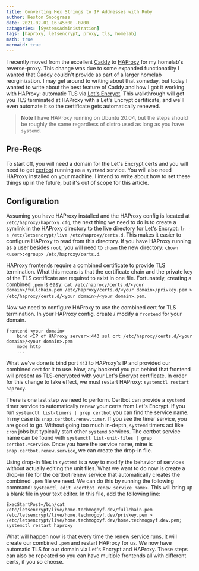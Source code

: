 ```yaml
---
title: Converting Hex Strings to IP Addresses with Ruby
author: Heston Snodgrass
date: 2021-02-01 16:45:00 -0700
catagories: [SystemsAdministration]
tags: [haproxy, letsencrypt, proxy, tls, homelab]
math: true
mermaid: true
---
```


I recently moved from the excellent [Caddy](https://caddyserver.com/v2) to [HAProxy](http://www.haproxy.org/) for my homelab's reverse-proxy.
This change was due to some expanded functionatlity I wanted that Caddy couldn't provide as part of a larger homelab reorginization. I may get around to writing
about that someday, but today I wanted to write about the best feature of Caddy and how I got it working with HAProxy: automatic TLS via [Let's Encrypt](https://letsencrypt.org/).
This walkthrough will get you TLS terminated at HAProxy with a Let's Encrypt certificate, and we'll even automate it so the certificate gets automatically
renewed.

> **Note** I have HAProxy running on Ubuntu 20.04, but the steps should be roughly the same regardless of distro used as long as you have `systemd`.

## Pre-Reqs

To start off, you will need a domain for the Let's Encrypt certs and you will need to get [certbot](https://certbot.eff.org/) running as a `systemd` service. You
will also need HAProxy installed on your machine. I intend to write about how to set these things up in the future, but it's out of scope for this article.

## Configuration

Assuming you have HAProxy installed and the HAProxy config is located at `/etc/haproxy/haproxy.cfg`, the next thing we need to do is to create a symlink
in the HAProxy directory to the live directory for Let's Encrypt: `ln -s /etc/letsencrypt/live /etc/haproxy/certs.d`. This makes it easier to configure
HAProxy to read from this directory. If you have HAProxy running as a user besides `root`, you will need to `chown` the new directory:
`chown <user>:<group> /etc/haproxy/certs.d`.

HAProxy frontends require a combined certificate to provide TLS termination. What this means is that the certificate chain and the private key of the TLS
certificate are required to exist in one file. Fortunately, creating a combined `.pem` is easy:
`cat /etc/haproxy/certs.d/<your domain>/fullchain.pem /etc/haproxy/certs.d/<your domain>/privkey.pem > /etc/haproxy/certs.d/<your domain>/<your domain>.pem`.

Now we need to configure HAProxy to use the combined cert for TLS termination. In your HAProxy config, create / modify a `frontend` for your domain.

```text
frontend <your domain>
    bind <IP of HAProxy server>:443 ssl crt /etc/haproxy/certs.d/<your domain>/<your domain>.pem
    mode http
    ...
```

What we've done is bind port `443` to HAProxy's IP and provided our combined cert for it to use. Now, any backend you put behind that frontend will
present as TLS-encrypted with your Let's Encrypt certificate. In order for this change to take effect, we must restart HAProxy: `systemctl restart haproxy`.

There is one last step we need to perform. Certbot can provide a `systemd` timer service to automatically renew your certs from Let's Encrypt. If you
run `systemctl list-timers | grep certbot` you can find the service name. In my case its `snap.certbot.renew.timer`. If you see the timer service,
you are good to go. Without going too much in-depth, `systemd` timers act like `cron` jobs but typically start other `systemd` services. The certbot
service name can be found with `systemctl list-unit-files | grep certbot.*service`. Once you have the service name, mine is `snap.certbot.renew.service`,
we can create the drop-in file.

Using drop-in files in `systemd` is a way to modify the behavior of services without actually editing the unit files. What we want to do now is create
a drop-in file for the certbot renew service that automatically creates the combined `.pem` file we need. We can do this by running the following
command: `systemctl edit <certbot renew service name>`. This will bring up a blank file in your text editor. In this file, add the following line:

```text
ExecStartPost=/bin/cat /etc/letsencrypt/live/home.techmogoyf.dev/fullchain.pem /etc/letsencrypt/live/home.techmogoyf.dev/privkey.pem > /etc/letsencrypt/live/home.techmogoyf.dev/home.techmogoyf.dev.pem; systemctl restart haproxy
```

What will happen now is that every time the renew service runs, it will create our combined `.pem` and restart HAProxy for us. We now have automatic TLS for our domain via Let's Encrypt and HAProxy.
These steps can also be repeated so you can have multiple frontends all with different certs, if you so choose.
